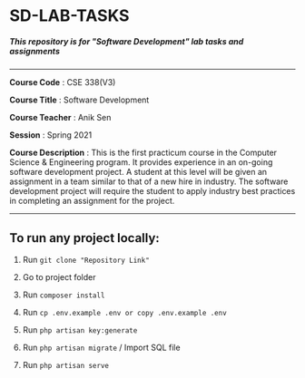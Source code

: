# SD-LAB-TASKS

##### This repository is for "Software Development" lab tasks and assignments
---

**Course Code** : CSE 338(V3)

**Course Title** : Software Development

**Course Teacher** : Anik Sen

**Session** : Spring 2021

**Course Description** : This is the first practicum course in the Computer Science & Engineering program. It provides experience in an on-going software development project. A student at this level will be given an assignment in a team similar to that of a new hire in industry. The software development project will require the student to apply industry best practices in completing an assignment for the project.

---

## To run any project locally:

1. Run  ```git clone "Repository Link"```

2. Go to project folder

3. Run ```composer install```

4. Run ```cp .env.example .env or copy .env.example .env```

5. Run ```php artisan key:generate```

6. Run ```php artisan migrate``` / Import SQL file

7. Run ```php artisan serve```

